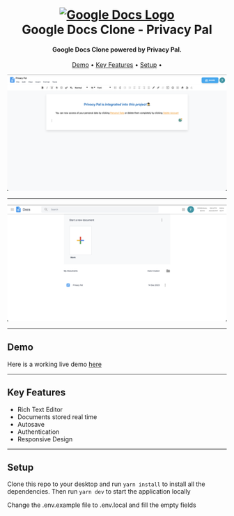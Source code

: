 <h1 align="center">
  <a href="https://google-docs-clone-martstech.vercel.app/">
      <img width="100px" src="https://cdn.worldvectorlogo.com/logos/google-docs-icon-2.svg" alt="Google Docs Logo" />
  </a>
  <br />
  Google Docs Clone - Privacy Pal
  <br />
</h1>

<h4 align="center">
   Google Docs Clone powered by Privacy Pal</a>.
</h4>

<p align="center">
  <a href="#demo">Demo</a> •
  <a href="#key-features">Key Features</a> •
  <a href="#setup">Setup</a> •
</p>

![Text Editor Screenshot](public/screenshots/editor.PNG?raw=true "Text Editor Screenshot")

---

![Home Screenshot](public/screenshots/home.PNG?raw=true "Home Screenshot")

---

## Demo
Here is a working live demo [here](https://google-docs-clone-martstech.vercel.app/)  

---

## Key Features

- Rich Text Editor
- Documents stored real time
- Autosave
- Authentication
- Responsive Design

---

## Setup

Clone this repo to your desktop and run `yarn install` to install all the dependencies.
Then run `yarn dev` to start the application locally

Change the .env.example file to .env.local and fill the empty fields
